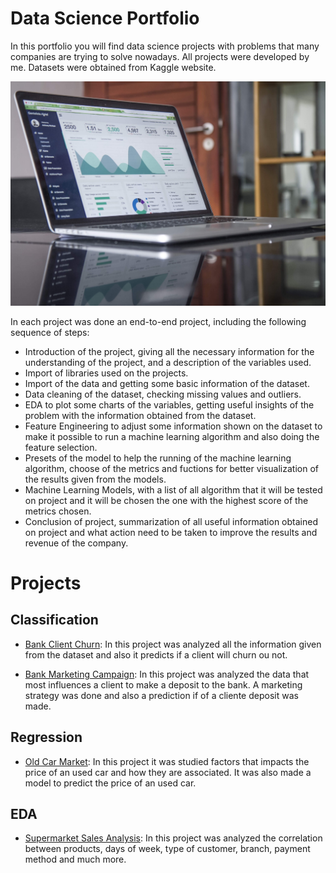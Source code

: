 # Data Science Portfolio
In this portfolio you will find data science projects with problems that many companies are trying to solve nowadays. All projects were developed by me. Datasets were obtained from Kaggle website.

![alt text](data_image.jpg)

In each project was done an end-to-end project, including the following sequence of steps:
- Introduction of the project, giving all the necessary information for the understanding of the project, and a description of the variables used.
- Import of libraries used on the projects.
- Import of the data and getting some basic information of the dataset.
- Data cleaning of the dataset, checking missing values and outliers.
- EDA to plot some charts of the variables, getting useful insights of the problem with the information obtained from the dataset.
- Feature Engineering to adjust some information shown on the dataset to make it possible to run a machine learning algorithm and also doing the feature selection.
- Presets of the model to help the running of the machine learning algorithm, choose of the metrics and fuctions for better visualization of the results given from the models.
- Machine Learning Models, with a list of all algorithm that it will be tested on project and it will be chosen the one with the highest score of the metrics chosen.
- Conclusion of project, summarization of all useful information obtained on project and what action need to be taken to improve the results and revenue of the company.

# Projects

## Classification
- [Bank Client Churn](https://github.com/Guilherme-Yuji/Data-Science-Portfolio/blob/main/Bank%20Client%20Churn.ipynb): In this project was analyzed all the information given from the dataset and also it predicts if a client will churn ou not.

- [Bank Marketing Campaign](https://github.com/Guilherme-Yuji/Data-Science-Portfolio/blob/main/Bank%20Marketing%20Campaign.ipynb): In this project was analyzed the data that most influences a client to make a deposit to the bank. A marketing strategy was done and also a prediction if of a cliente deposit was made.

## Regression
- [Old Car Market](https://github.com/Guilherme-Yuji/Data-Science-Portfolio/blob/main/Used%20Car%20Market.ipynb): In this project it was studied factors that impacts the price of an used car and how they are associated. It was also made a  model to predict the price of an used car.

## EDA
- [Supermarket Sales Analysis](https://github.com/Guilherme-Yuji/Data-Science-Portfolio/blob/main/Supermarket%20Sales%20Analysis.ipynb): In this project was analyzed the correlation between products, days of week, type of customer, branch, payment method and much more.
